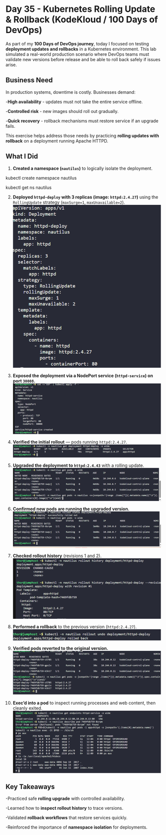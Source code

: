 # Day 35 - Kubernetes Rolling Update & Rollback (KodeKloud / 100 Days of DevOps)

As part of my **100 Days of DevOps journey**, today I focused on testing **deployment updates and rollbacks** in a Kubernetes environment. This lab simulated a real-world production scenario where DevOps teams must validate new versions before release and be able to roll back safely if issues arise.

## Business Need
In production systems, downtime is costly. Businesses demand:

-**High availability** - updates must not take the entire service offline.

-**Controlled risk** - new images should roll out gradually.

-**Quick recovery** - rollback mechanisms must restore service if an upgrade fails.

This exercise helps address those needs by practicing **rolling updates with rollback** on a deployment running Apache HTTPD.

## What I Did
1. **Created a namespace (`nautilus`)** to logically isolate the deployment.  

kubectl create namespace nautilus

kubectl get ns nautilus

2. **Deployed `httpd-deploy` with 3 replicas (image: `httpd:2.4.27`)** using the `RollingUpdate` strategy (`maxSurge=1`, `maxUnavailable=2`).  
![Screenshot](screenshots/httpd-deploy.png)

3. **Exposed the deployment via a NodePort service (`httpd-service`) on port `30008`.**  
   ![Screenshot](screenshots/httpd-service.png)

3. **Verified the initial rollout** — pods running `httpd:2.4.27`.  
![Screenshot](screenshots/deployment-verify.png)


4. **Upgraded the deployment to `httpd:2.4.43`** with a rolling update.  
  ![Screenshot](screenshots/upgrade-rollout.png)

5. **Confirmed new pods are running the upgraded version.**  
   ![Screenshot](screenshots/pods-initial.png)

6. **Checked rollout history** (revisions 1 and 2).  
![Screenshot](screenshots/rollout-history.png)

7. **Performed a rollback** to the previous version (`httpd:2.4.27`).  
![Screenshot](screenshots/rollback.png)

8. **Verified pods reverted to the original version.**  
![Screenshot](screenshots/rollback-status.png)


9. **Exec’d into a pod** to inspect running processes and web content, then cleanly exited.  
    ![Screenshot](screenshots/pod-inspect.png)

## Key Takeaways
-Practiced safe **rolling upgrade** with controlled availability.

-Learned how to **inspect rollout history** to trace versions.

-Validated **rollback workflows** that restore services quickly.

-Reinforced the importance of **namespace isolation** for deployments.
